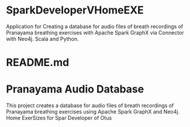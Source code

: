 # SparkDeveloperVHomeEXE
  Application for Creating a database for audio files of breath recordings of Pranayama breathing exercises with Apache Spark GraphX via Connector with Neo4j. Scala and Python.
  
# README.md
# Pranayama Audio Database
This project creates a database for audio files of breath recordings of Pranayama breathing exercises using Apache Spark GraphX and Neo4j.
Home ExerSizes for Spar Developer of Otus
